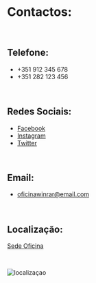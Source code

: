 # Contactos:

<br />

## Telefone:
+ +351 912 345 678
+ +351 282 123 456

<br />

## Redes Sociais:
+ [Facebook](https://www.facebook.com/)
+ [Instagram](https://www.instagram.com/)
+ [Twitter](https://twitter.com) 

<br />

## Email:
+ oficinawinrar@email.com

<br />

## Localização:
  
[Sede Oficina](https://www.google.com/search?q=37.011698987033604%2C+-7.921883972344417&rlz=1C1ONGR_pt-PTPT1017PT1017&oq=37.011698987033604%2C+-7.921883972344417&gs_lcrp=EgZjaHJvbWUqBggAEEUYOzIGCAAQRRg70gEHMTkxajBqNKgCALACAA&sourceid=chrome&ie=UTF-8)

<br />

![localizaçao](https://cdn.discordapp.com/attachments/1049372613945851975/1188091545472221224/1.png?ex=6599437a&is=6586ce7a&hm=149c0fc86afd1c1c75f88ba2b82339ab439be2b5deca45ddc116081717a35f4a&)

